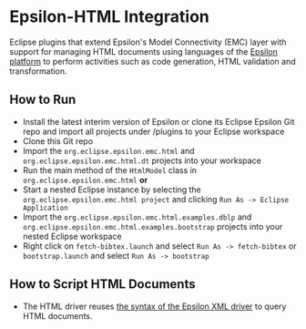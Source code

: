 # Epsilon-HTML Integration
Eclipse plugins that extend Epsilon's Model Connectivity (EMC) layer with support for managing HTML documents using languages of the [Epsilon platform](http://www.eclipse.org/epsilon) to perform activities such as code generation, HTML validation and transformation.

## How to Run
* Install the latest interim version of Epsilon or clone its Eclipse Epsilon Git repo and import all projects under /plugins to your Eclipse workspace
* Clone this Git repo
* Import the `org.eclipse.epsilon.emc.html` and `org.eclipse.epsilon.emc.html.dt` projects into your workspace
* Run the main method of the `HtmlModel` class in `org.eclipse.epsilon.emc.html` **or**
* Start a nested Eclipse instance by selecting the `org.eclipse.epsilon.emc.html project` and clicking `Run As -> Eclipse Application`
* Import the `org.eclipse.epsilon.emc.html.examples.dblp` and `org.eclipse.epsilon.emc.html.examples.bootstrap` projects into your nested Eclipse workspace
* Right click on `fetch-bibtex.launch` and select `Run As -> fetch-bibtex` or `bootstrap.launch` and select `Run As -> bootstrap`

## How to Script HTML Documents
* The HTML driver reuses [the syntax of the Epsilon XML driver](https://www.eclipse.org/epsilon/doc/articles/plain-xml/) to query HTML documents.
